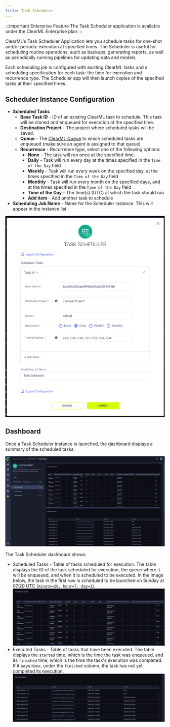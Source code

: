 ```yaml
---
title: Task Scheduler
---
```


:::important Enterprise Feature
The Task Scheduler application is available under the ClearML Enterprise plan
:::

ClearML's Task Scheduler Application lets you schedule tasks for one-shot and/or periodic execution at specified times. 
The Scheduler is useful for scheduling routine operations, such as backups, generating reports, as well 
as periodically running pipelines for updating data and models. 

Each scheduling job is configured with existing ClearML tasks and a scheduling specification for each task: the time 
for execution and recurrence type. The Scheduler app will then launch copies of the specified tasks at their specified 
times. 

## Scheduler Instance Configuration

* **Scheduled Tasks** 
  * **Base Task ID** - ID of an existing ClearML task to schedule. This task will be cloned and enqueued for execution at the specified time. 
  * **Destination Project** - The project where scheduled tasks will be saved.
  * **Queue** - The [ClearML Queue](../../fundamentals/agents_and_queues.md#what-is-a-queue) to which scheduled tasks are enqueued (make sure an agent is assigned to that queue)
  * **Recurrence** - Recurrence type, select one of the following options:
    * **None** - The task will run once at the specified time.
    * **Daily** - Task will run every day at the times specified in the `Time of the Day` field
    * **Weekly** - Task will run every week on the specified day, at the times specified in the `Time of the Day` field
    * **Monthly** - Task will run every month on the specified days, and at the times specified in the `Time of the Day` field
    * **Time of the Day** - The time(s) (UTC) at which the task should run
    * **Add item** - Add another task to schedule 
* **Scheduling Job Name** - Name for the Scheduler instance. This will appear in the instance list

![TaskScheduler wizard](../../img/apps_taskscheduler_wizard.png)

 
## Dashboard

Once a Task Scheduler instance is launched, the dashboard displays a summary of the scheduled tasks.

![TaskScheduler dashboard](../../img/apps_taskscheduler_dashboard.png)

The Task Scheduler dashboard shows:
* Scheduled Tasks - Table of tasks scheduled for execution. The table displays the ID of the task scheduled for execution,
  the queue where it will be enqueued, and when it is scheduled to be executed. In the image below, the task in the first
  row is scheduled to be launched on Sunday at 07:20 UTC (`minute=20, hour=7, day=1`). 
  ![TaskScheduler scheduler tasks](../../img/apps_taskscheduler_scheduled_tasks.png)
* Executed Tasks - Table of tasks that have been executed. The table displays the `started` time, which is the time
  the task was enqueued, and its `finished` time, which is the time the task's execution was completed. If it says `None`,
  under the `finished` column, the task has not yet completed its execution. 
  ![TaskScheduler executed tasks](../../img/apps_taskscheduler_executed_tasks.png)
